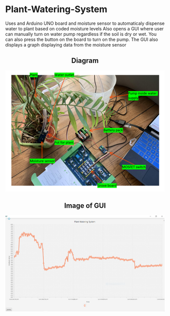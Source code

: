 # Plant-Watering-System
Uses and Arduino UNO board and moisture sensor to automaticaly dispense water to plant based on coded moisture levels
Also opens a GUI where user can manually turn on water pump regardless if the soil is dry or wet. You can also press the button on the board to turn on the pump.
The GUI also displays a graph displaying data from the moisture sensor
<div align="center">
  
  ## Diagram 
  ![](digram.png)
  
  ## Image of GUI
  ![](Image-GUI.PNG)
  
  </div>

  </div>
  
